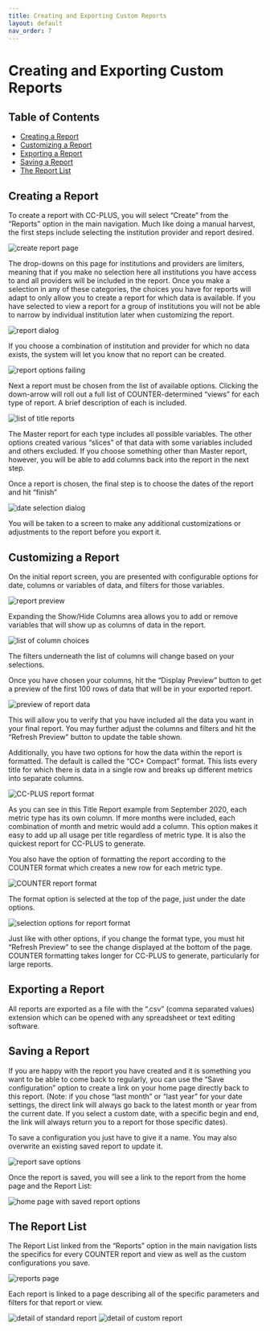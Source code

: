 ```yaml
---
title: Creating and Exporting Custom Reports
layout: default
nav_order: 7
---
```


# Creating and Exporting Custom Reports

## Table of Contents
* [Creating a Report](#creating-a-report)
* [Customizing a Report](#customizing-a-report)
* [Exporting a Report](#exporting-a-report)
* [Saving a Report](#saving-a-report)
* [The Report List](#the-report-list)

## Creating a Report

To create a report with CC-PLUS, you will select “Create” from the “Reports” option in the main navigation. Much like doing a manual harvest, the first steps include selecting the institution provider and report desired.

![create report page](images/createReport.png)

The drop-downs on this page for institutions and providers are limiters, meaning that if you make no selection here all institutions you have access to and all providers will be included in the report. Once you make a selection in any of these categories, the choices you have for reports will adapt to only allow you to create a report for which data is available. If you have selected to view a report for a group of institutions you will not be able to narrow by individual institution later when customizing the report.

![report dialog](images/reportLimit.png)

If you choose a combination of institution and provider for which no data exists, the system will let you know that no report can be created.

![report options failing](images/reportFail.png)

Next a report must be chosen from the list of available options. Clicking the down-arrow will roll out a full list of COUNTER-determined “views” for each type of report. A brief description of each is included.

![list of title reports](images/reportPicker.png)

The Master report for each type includes all possible variables. The other options created various “slices” of that data with some variables included and others excluded. If you choose something other than Master report, however, you will be able to add columns back into the report in the next step.

Once a report is chosen, the final step is to choose the dates of the report and hit “finish”

![date selection dialog](images/datePicker.png)

You will be taken to a screen to make any additional customizations or adjustments to the report before you export it.

## Customizing a Report

On the initial report screen, you are presented with configurable options for date, columns or variables of data, and filters for those variables. 

![report preview](images/reportPreview.png)

Expanding the Show/Hide Columns area allows you to add or remove variables that will show up as columns of data in the report.

![list of column choices](images/columnPicker.png)

The filters underneath the list of columns will change based on your selections.

Once you have chosen your columns, hit the “Display Preview” button to get a preview of the first 100 rows of data that will be in your exported report.

![preview of report data](images/initialData.png)

This will allow you to verify that you have included all the data you want in your final report. You may further adjust the columns and filters and hit the “Refresh Preview” button to update the table shown.

Additionally, you have two options for how the data within the report is formatted. The default is called the “CC+ Compact” format. This lists every title for which there is data in a single row and breaks up different metrics into separate columns.

![CC-PLUS report format](images/CCPLUSformat.png)

As you can see in this Title Report example from September 2020, each metric type has its own column. If more months were included, each combination of month and metric would add a column. This option makes it easy to add up all usage per title regardless of metric type. It is also the quickest report for CC-PLUS to generate.

You also have the option of formatting the report according to the COUNTER format which creates a new row for each metric type.

![COUNTER report format](images/COUNTERformat.png)

The format option is selected at the top of the page, just under the date options.

![selection options for report format](images/formatPicker.png)

Just like with other options, if you change the format type, you must hit “Refresh Preview” to see the change displayed at the bottom of the page. COUNTER formatting takes longer for CC-PLUS to generate, particularly for large reports.

## Exporting a Report

All reports are exported as a file with the “.csv” (comma separated values) extension which can be opened with any spreadsheet or text editing software.

## Saving a Report

If you are happy with the report you have created and it is something you want to be able to come back to regularly, you can use the “Save configuration” option to create a link on your home page directly back to this report. (Note: if you chose “last month” or “last year” for your date settings, the direct link will always go back to the latest month or year from the current date. If you select a custom date, with a specific begin and end, the link will always return you to a report for those specific dates).

To save a configuration you just have to give it a name. You may also overwrite an existing saved report to update it.

![report save options](images/saveReport.png)

Once the report is saved, you will see a link to the report from the home page and the Report List:

![home page with saved report options](images/savedReports.png)

## The Report List

The Report List linked from the “Reports” option in the main navigation lists the specifics for every COUNTER report and view as well as the custom configurations you save.

![reports page](images/reportList.png)

Each report is linked to a page describing all of the specific parameters and filters for that report or view.

![detail of standard report](images/reportDetail.png)
![detail of custom report](images/customReportDetail.png)